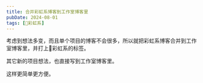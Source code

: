 ```yaml
---
title: 合并彩虹系博客到工作室博客里
pubDate: 2024-08-01
tags: [🌈彩虹系]
---
```


考虑到想法多变，而且单个项目的博客不会很多，所以就把彩虹系博客合并到工作室博客里，并打上🌈彩虹系的标签。

其它新的项目想法，也直接写到工作室博客里。

这样更简单更方便。
